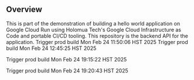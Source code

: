 ## Overview
This is part of the demonstration of building a hello world application on Google Cloud Run using Holomua Tech's Google Cloud Infrastructure as Code and portable CI/CD tooling.  This repository is the backend API for the application.
Trigger prod build Mon Feb 24 11:50:06 HST 2025
Trigger prod build Mon Feb 24 12:45:25 HST 2025

Trigger prod build Mon Feb 24 19:15:22 HST 2025

Trigger prod build Mon Feb 24 19:20:43 HST 2025
